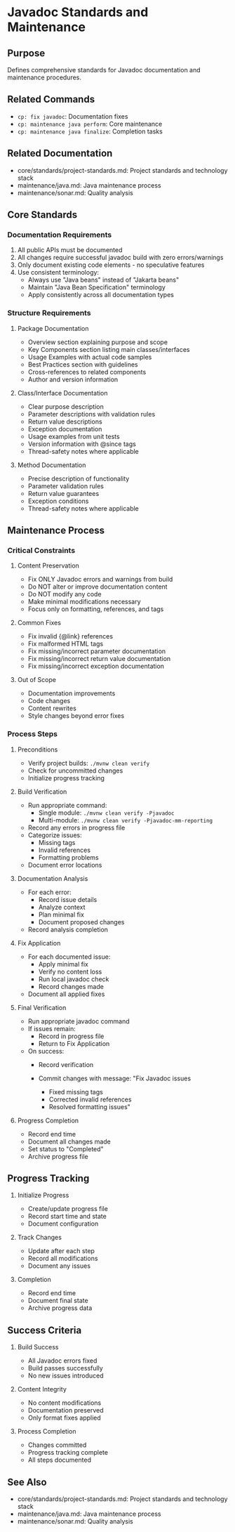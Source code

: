 # Javadoc Standards and Maintenance

## Purpose
Defines comprehensive standards for Javadoc documentation and maintenance procedures.

## Related Commands
- `cp: fix javadoc`: Documentation fixes
- `cp: maintenance java perform`: Core maintenance
- `cp: maintenance java finalize`: Completion tasks

## Related Documentation
- core/standards/project-standards.md: Project standards and technology stack
- maintenance/java.md: Java maintenance process
- maintenance/sonar.md: Quality analysis

## Core Standards

### Documentation Requirements
1. All public APIs must be documented
2. All changes require successful javadoc build with zero errors/warnings
3. Only document existing code elements - no speculative features
4. Use consistent terminology:
   - Always use "Java beans" instead of "Jakarta beans"
   - Maintain "Java Bean Specification" terminology
   - Apply consistently across all documentation types

### Structure Requirements
1. Package Documentation
   - Overview section explaining purpose and scope
   - Key Components section listing main classes/interfaces
   - Usage Examples with actual code samples
   - Best Practices section with guidelines
   - Cross-references to related components
   - Author and version information

2. Class/Interface Documentation
   - Clear purpose description
   - Parameter descriptions with validation rules
   - Return value descriptions
   - Exception documentation
   - Usage examples from unit tests
   - Version information with @since tags
   - Thread-safety notes where applicable

3. Method Documentation
   - Precise description of functionality
   - Parameter validation rules
   - Return value guarantees
   - Exception conditions
   - Thread-safety notes where applicable

## Maintenance Process

### Critical Constraints
1. Content Preservation
   - Fix ONLY Javadoc errors and warnings from build
   - Do NOT alter or improve documentation content
   - Do NOT modify any code
   - Make minimal modifications necessary
   - Focus only on formatting, references, and tags

2. Common Fixes
   - Fix invalid {@link} references
   - Fix malformed HTML tags
   - Fix missing/incorrect parameter documentation
   - Fix missing/incorrect return value documentation
   - Fix missing/incorrect exception documentation

3. Out of Scope
   - Documentation improvements
   - Code changes
   - Content rewrites
   - Style changes beyond error fixes

### Process Steps

1. Preconditions
   - Verify project builds: `./mvnw clean verify`
   - Check for uncommitted changes
   - Initialize progress tracking

2. Build Verification
   - Run appropriate command:
     * Single module: `./mvnw clean verify -Pjavadoc`
     * Multi-module: `./mvnw clean verify -Pjavadoc-mm-reporting`
   - Record any errors in progress file
   - Categorize issues:
     * Missing tags
     * Invalid references
     * Formatting problems
   - Document error locations

3. Documentation Analysis
   - For each error:
     * Record issue details
     * Analyze context
     * Plan minimal fix
     * Document proposed changes
   - Record analysis completion

4. Fix Application
   - For each documented issue:
     * Apply minimal fix
     * Verify no content loss
     * Run local javadoc check
     * Record changes made
   - Document all applied fixes

5. Final Verification
   - Run appropriate javadoc command
   - If issues remain:
     * Record in progress file
     * Return to Fix Application
   - On success:
     * Record verification
     * Commit changes with message:
       "Fix Javadoc issues
       
       - Fixed missing tags
       - Corrected invalid references
       - Resolved formatting issues"

6. Progress Completion
   - Record end time
   - Document all changes made
   - Set status to "Completed"
   - Archive progress file

## Progress Tracking
1. Initialize Progress
   - Create/update progress file
   - Record start time and state
   - Document configuration

2. Track Changes
   - Update after each step
   - Record all modifications
   - Document any issues

3. Completion
   - Record end time
   - Document final state
   - Archive progress data

## Success Criteria
1. Build Success
   - All Javadoc errors fixed
   - Build passes successfully
   - No new issues introduced

2. Content Integrity
   - No content modifications
   - Documentation preserved
   - Only format fixes applied

3. Process Completion
   - Changes committed
   - Progress tracking complete
   - All steps documented

## See Also
- core/standards/project-standards.md: Project standards and technology stack
- maintenance/java.md: Java maintenance process
- maintenance/sonar.md: Quality analysis

